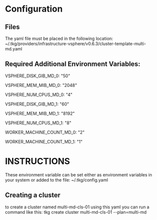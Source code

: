 

# Configuration

## Files

The yaml file must be placed in the following location:
~/.tkg/providers/infrastructure-vsphere/v0.6.3/cluster-template-multi-md.yaml

## Required Additional Environment Variables:

VSPHERE_DISK_GIB_MD_0: "50"

VSPHERE_MEM_MIB_MD_0: "2048"

VSPHERE_NUM_CPUS_MD_0: "4"

VSPHERE_DISK_GIB_MD_1: "60"

VSPHERE_MEM_MIB_MD_1: "8192"

VSPHERE_NUM_CPUS_MD_1: "8"

WORKER_MACHINE_COUNT_MD_0: "2"

WORKER_MACHINE_COUNT_MD_1: "1"


# INSTRUCTIONS
These environment variable can be set either as environment variables in your system or added to the file: ~/.tkg/config.yaml

## Creating a cluster
to create a cluster named multi-md-cls-01 using this yaml you can run a command like this:
tkg create cluster multi-md-cls-01 --plan=multi-md
